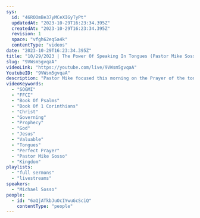 ```yaml
---
sys:
  id: "46ROOmBe37yMCeXIGyTyPt"
  updatedAt: "2023-10-29T16:23:34.395Z"
  createdAt: "2023-10-29T16:23:34.395Z"
  revision: 1
  space: "vfgh62eq5a4k"
  contentType: "videos"
date: "2023-10-29T16:23:34.395Z"
title: "10/29/2023 | The Power Of Speaking In Tongues (Pastor Mike Sosso)"
slug: "9VWsm5gvqaA"
videoLink: "https://youtube.com/live/9VWsm5gvqaA"
YoutubeID: "9VWsm5gvqaA"
description: "Pastor Mike focused this morning on the Prayer of the tongues. When you pray in the Holy Spirit you are praying the perfect prayer that is coming directly from God Himself through you. He also spoke of keeping our minds on the things of the kingdom, to edify ourselves by speaking in the spirit. God has set us here to be the governing body of this world, not by ourselves but with Him. If you are ever feeling like you are lost and not know what to pray, open your mouth and speak in tongues. It was a very pleasant reminder that even when it seems that the world is spiraling out of control, our Father up in heaven is laughing because the day of His return is coming. So like we have been told several times fret not because the Kingdom of Our God is at hand. This sermon was released at Freedom Fellowship Church International on October, 29, 2023 by Pastor Mike Sosso"
videoKeywords:
  - "SOGMI"
  - "FFCI"
  - "Book Of Psalms"
  - "Book Of 1 Corinthians"
  - "Christ"
  - "Governing"
  - "Prophecy"
  - "God"
  - "Jesus"
  - "Valuable"
  - "Tongues"
  - "Perfect Prayer"
  - "Pastor Mike Sosso"
  - "Kingdom"
playlists:
  - "full sermons"
  - "livestreams"
speakers:
  - "Michael Sosso"
people:
  - id: "6aQjATkbJuOcIYwuGcSciQ"
    contentType: "people"
---
```

